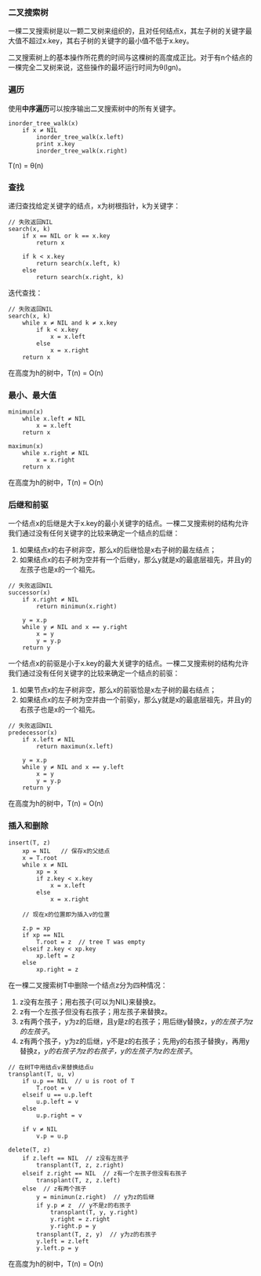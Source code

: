### 二叉搜索树

一棵二叉搜索树是以一颗二叉树来组织的，且对任何结点x，其左子树的关键字最大值不超过x.key，其右子树的关键字的最小值不低于x.key。

二叉搜索树上的基本操作所花费的时间与这棵树的高度成正比。对于有n个结点的一棵完全二叉树来说，这些操作的最坏运行时间为θ(lgn)。

### 遍历

使用**中序遍历**可以按序输出二叉搜索树中的所有关键字。

```
inorder_tree_walk(x)
    if x ≠ NIL
        inorder_tree_walk(x.left)
        print x.key
        inorder_tree_walk(x.right)
```

T(n) = θ(n)

### 查找

递归查找给定关键字的结点，x为树根指针，k为关键字：

```
// 失败返回NIL
search(x, k)
    if x == NIL or k == x.key
        return x

    if k < x.key
        return search(x.left, k)
    else
        return search(x.right, k)
```

迭代查找：

```
// 失败返回NIL
search(x, k)
    while x ≠ NIL and k ≠ x.key
        if k < x.key
            x = x.left
        else
            x = x.right
    return x
```

在高度为h的树中，T(n) = O(n)

### 最小、最大值

```
minimun(x)
    while x.left ≠ NIL
        x = x.left
    return x
```

```
maximun(x)
    while x.right ≠ NIL
        x = x.right
    return x
```

在高度为h的树中，T(n) = O(n)

### 后继和前驱

一个结点x的后继是大于x.key的最小关键字的结点。一棵二叉搜索树的结构允许我们通过没有任何关键字的比较来确定一个结点的后继：
1. 如果结点x的右子树非空，那么x的后继恰是x右子树的最左结点；
2. 如果结点x的右子树为空并有一个后继y，那么y就是x的最底层祖先，并且y的左孩子也是x的一个祖先。

```
// 失败返回NIL
successor(x)
    if x.right ≠ NIL
        return minimun(x.right)

    y = x.p
    while y ≠ NIL and x == y.right
        x = y
        y = y.p
    return y
```

一个结点x的前驱是小于x.key的最大关键字的结点。一棵二叉搜索树的结构允许我们通过没有任何关键字的比较来确定一个结点的前驱：
1. 如果节点x的左子树非空，那么x的前驱恰是x左子树的最右结点；
2. 如果结点x的左子树为空并由一个前驱y，那么y就是x的最底层祖先，并且y的右孩子也是x的一个祖先。

```
// 失败返回NIL
predecessor(x)
    if x.left ≠ NIL
        return maximun(x.left)

    y = x.p
    while y ≠ NIL and x == y.left
        x = y
        y = y.p
    return y
```

在高度为h的树中，T(n) = O(n)

### 插入和删除

```
insert(T, z)
    xp = NIL   // 保存x的父结点
    x = T.root
    while x ≠ NIL
        xp = x
        if z.key < x.key
            x = x.left
        else
            x = x.right

    // 现在x的位置即为插入v的位置

    z.p = xp
    if xp == NIL
        T.root = z  // tree T was empty
    elseif z.key < xp.key
        xp.left = z
    else
        xp.right = z
```

在一棵二叉搜索树T中删除一个结点z分为四种情况：
1. z没有左孩子；用右孩子(可以为NIL)来替换z。
2. z有一个左孩子但没有右孩子；用左孩子来替换z。
3. z有两个孩子，y为z的后继，且y是z的右孩子；用后继y替换z，*y的左孩子为z的左孩子*。
4. z有两个孩子，y为z的后继，y不是z的右孩子；先用y的右孩子替换y，再用y替换z，*y的右孩子为z的右孩子，y的左孩子为z的左孩子*。

```
// 在树T中用结点v来替换结点u
transplant(T, u, v)
    if u.p == NIL  // u is root of T
        T.root = v
    elseif u == u.p.left
        u.p.left = v
    else
        u.p.right = v

    if v ≠ NIL
        v.p = u.p

delete(T, z)
    if z.left == NIL  // z没有左孩子
        transplant(T, z, z.right)
    elseif z.right == NIL  // z有一个左孩子但没有右孩子
        transplant(T, z, z.left)
    else  // z有两个孩子
        y = minimun(z.right)  // y为z的后继
        if y.p ≠ z  // y不是z的右孩子
            transplant(T, y, y.right)
            y.right = z.right
            y.right.p = y
        transplant(T, z, y)  // y为z的右孩子
        y.left = z.left
        y.left.p = y
```

在高度为h的树中，T(n) = O(n)
